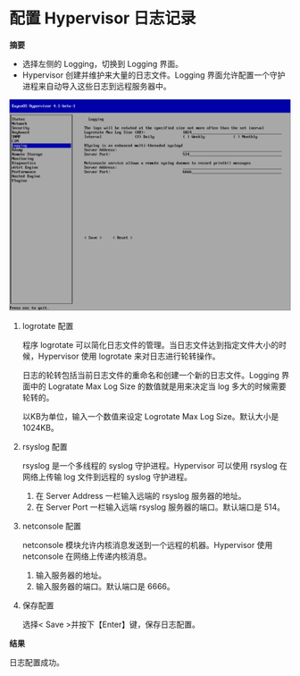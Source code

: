 # 配置 Hypervisor 日志记录

**摘要**

* 选择左侧的 Logging，切换到 Logging 界面。
* Hypervisor 创建并维护来大量的日志文件。Logging 界面允许配置一个守护进程来自动导入这些日志到远程服务器中。

![node_logging](../images/node_logging.png)

1. logrotate 配置

   程序 logrotate 可以简化日志文件的管理。当日志文件达到指定文件大小的时候，Hypervisor 使用 logrotate 来对日志进行轮转操作。

   日志的轮转包括当前日志文件的重命名和创建一个新的日志文件。Logging 界面中的 Logratate Max Log Size 的数值就是用来决定当 log 多大的时候需要轮转的。

   以KB为单位，输入一个数值来设定 Logrotate Max Log Size。默认大小是1024KB。

2. rsyslog 配置

   rsyslog 是一个多线程的 syslog 守护进程。Hypervisor 可以使用 rsyslog 在网络上传输 log 文件到远程的 syslog 守护进程。

   1. 在 Server Address 一栏输入远端的 rsyslog 服务器的地址。
   1. 在 Server Port 一栏输入远端 rsyslog 服务器的端口。默认端口是 514。

3. netconsole 配置

   netconsole 模块允许内核消息发送到一个远程的机器。Hypervisor 使用 netconsole 在网络上传递内核消息。

   1. 输入服务器的地址。
   1. 输入服务器的端口。默认端口是 6666。

4. 保存配置

   选择< Save >并按下【Enter】键，保存日志配置。

**结果**

日志配置成功。
